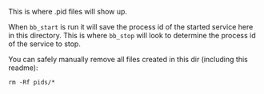
This is where .pid files will show up.

When `bb_start` is run it will save the process id of the started service here in this directory. This is where `bb_stop` will look to determine the process id of the service to stop.

You can safely manually remove all files created in this dir (including this readme):
```shell
rm -Rf pids/*
```
